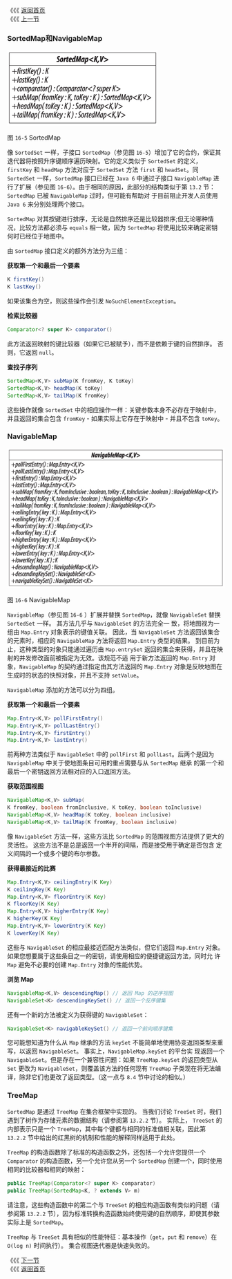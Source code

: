 《《《 [返回首页](../README.md)       <br/>
《《《 [上一节](02_Implementing_Map.md)

### SortedMap和NavigableMap

![](16_5.png)

图 `16-5` SortedMap

像 `SortedSet` 一样，子接口 `SortedMap`（参见图 `16-5`）增加了它的合约，保证其迭代器将按照升序键顺序遍历映射。它的定义类似于 `SortedSet` 的定义，
`firstKey` 和 `headMap` 方法对应于 `SortedSet` 方法 `first` 和 `headSet`。同 `SortedSet` 一样，`SortedMap` 接口已经在 `Java 6` 中通过子接口 
`NavigableMap` 进行了扩展（参见图 `16-6`）。由于相同的原因，此部分的结构类似于第 `13.2` 节：`SortedMap` 已被 `NavigableMap` 过时，但可能有帮助对
于目前阻止开发人员使用 `Java 6` 来分别处理两个接口。

`SortedMap` 对其按键进行排序，无论是自然排序还是比较器排序;但无论哪种情况，比较方法都必须与 `equals` 相一致，因为 `SortedMap` 将使用比较来确定密钥
何时已经位于地图中。

由 `SortedMap` 接口定义的额外方法分为三组：

**获取第一个和最后一个要素**

```java
K firstKey()
K lastKey()
```

如果该集合为空，则这些操作会引发 `NoSuchElementException`。

**检索比较器**

```java
Comparator<? super K> comparator()
```

此方法返回映射的键比较器（如果它已被赋予），而不是依赖于键的自然排序。 否则，它返回 `null`。

**查找子序列**

```java
SortedMap<K,V> subMap(K fromKey, K toKey)
SortedMap<K,V> headMap(K toKey)
SortedMap<K,V> tailMap(K fromKey)
```

这些操作就像 `SortedSet` 中的相应操作一样：关键参数本身不必存在于映射中，并且返回的集合包含 `fromKey` - 如果实际上它存在于映射中 - 并且不包含 
`toKey`。

### NavigableMap

![](16_6.png)

图 `16-6` NavigableMap

`NavigableMap`（参见图 `16-6` ）扩展并替换 `SortedMap`，就像 `NavigableSet` 替换 `SortedSet` 一样。 其方法几乎与 `NavigableSet` 的方法完全一
致，将地图视为一组由 `Map.Entry` 对象表示的键值关联。 因此，当 `NavigableSet` 方法返回该集合的元素时，相应的 `NavigableMap` 方法将返回 
`Map.Entry` 类型的结果。 到目前为止，这种类型的对象只能通过遍历由 `Map.entrySet` 返回的集合来获得，并且在映射的并发修改面前被指定为无效。该规范不适
用于新方法返回的 `Map.Entry` 对象，`NavigableMap` 的契约通过指定由其方法返回的 `Map.Entry` 对象是反映地图在生成时的状态的快照对象，并且不支持 
`setValue`。

`NavigableMap` 添加的方法可以分为四组。

**获取第一个和最后一个要素**

```java
Map.Entry<K,V> pollFirstEntry()
Map.Entry<K,V> pollLastEntry()
Map.Entry<K,V> firstEntry()
Map.Entry<K,V> lastEntry()
```

前两种方法类似于 `NavigableSet` 中的 `pollFirst` 和 `pollLast`。后两个是因为 `NavigableMap` 中关于使地图条目可用的重点需要与从 `SortedMap` 继承
的第一个和最后一个密钥返回方法相对应的入口返回方法。

**获取范围视图**

```java
NavigableMap<K,V> subMap(
K fromKey, boolean fromInclusive, K toKey, boolean toInclusive)
NavigableMap<K,V> headMap(K toKey, boolean inclusive)
NavigableMap<K,V> tailMap(K fromKey, boolean inclusive)
```

像 `NavigableSet` 方法一样，这些方法比 `SortedMap` 的范围视图方法提供了更大的灵活性。 这些方法不是总是返回一个半开的间隔，而是接受用于确定是否包含
定义间隔的一个或多个键的布尔参数。

**获得最接近的比赛**

```java
Map.Entry<K,V> ceilingEntry(K Key)
K ceilingKey(K Key)
Map.Entry<K,V> floorEntry(K Key)
K floorKey(K Key)
Map.Entry<K,V> higherEntry(K Key)
K higherKey(K Key)
Map.Entry<K,V> lowerEntry(K Key)
K lowerKey(K Key)
```

这些与 `NavigableSet` 的相应最接近匹配方法类似，但它们返回 `Map.Entry` 对象。 如果您想要属于这些条目之一的密钥，请使用相应的便捷键返回方法，同时允
许 `Map` 避免不必要的创建 `Map.Entry` 对象的性能优势。

**浏览 Map**

```java
NavigableMap<K,V> descendingMap() // 返回 Map 的逆序视图
NavigableSet<K> descendingKeySet() // 返回一个反序键集
```

还有一个新的方法被定义为获得键的 `NavigableSet`：

```java
NavigableSet<K> navigableKeySet() // 返回一个前向顺序键集
```

您可能想知道为什么从 `Map` 继承的方法 `keySet` 不能简单地使用协变返回类型来重写，以返回 `NavigableSet`。 事实上，`NavigableMap.keySet` 的平台实
现返回一个 `NavigableSet`。但是存在一个兼容性问题：如果 `TreeMap.keySet` 的返回类型从 `Set` 更改为 `NavigableSet`，则覆盖该方法的任何现有 
`TreeMap` 子类现在将无法编译，除非它们也更改了返回类型。（这一点与 `8.4` 节中讨论的相似。）

### TreeMap

`SortedMap` 是通过 `TreeMap` 在集合框架中实现的。 当我们讨论 `TreeSet` 时，我们遇到了树作为存储元素的数据结构（请参阅第 `13.2.2` 节）。 实际上，
`TreeSet` 的内部表示只是一个 `TreeMap`，其中每个键都与相同的标准值相关联，因此第 `13.2.2` 节中给出的红黑树的机制和性能的解释同样适用于此处。

`TreeMap` 的构造函数除了标准的构造函数之外，还包括一个允许您提供一个 `Comparator` 的构造函数，另一个允许您从另一个 `SortedMap` 创建一个，同时使用
相同的比较器和相同的映射：

```java
public TreeMap(Comparator<? super K> comparator)
public TreeMap(SortedMap<K, ? extends V> m)
```

请注意，这些构造函数中的第二个与 `TreeSet` 的相应构造函数有类似的问题（请参阅第 `13.2.2` 节），因为标准转换构造函数始终使用键的自然顺序，即使其参数
实际上是 `SortedMap`。

`TreeMap` 与 `TreeSet` 具有相似的性能特征：基本操作（`get`，`put` 和 `remove`）在 `O(log n)` 时间执行）。 集合视图迭代器是快速失败的。

《《《 [下一节](04_ConcurrentMap.md)      <br/>
《《《 [返回首页](../README.md)
